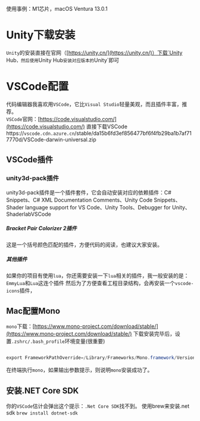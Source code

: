 使用事例：M1芯片，macOS Ventura 13.0.1
# Unity下载安装
`Unity`的安装直接在官网（[https://unity.cn/](https://unity.cn/)）下载`Unity Hub`，然后使用`Unity Hub`安装对应版本的`Unity`即可
# VSCode配置
代码编辑器我喜欢用`VSCode`，它比`Visual Studio`轻量美观，而且插件丰富，推荐。  
`VSCode`官网：[https://code.visualstudio.com/](https://code.visualstudio.com/)
直接下载VSCode
https://`vscode.cdn.azure.cn`/stable/da15b6fd3ef856477bf6f4fb29ba1b7af717770d/VSCode-darwin-universal.zip
## VSCode插件
### unity3d-pack插件
unity3d-pack插件是一个插件套件，它会自动安装对应的依赖插件：C# Snippets、C# XML Documentation Comments、Unity Code Snippets、Shader language support for VS Code、Unity Tools、Debugger for Unity、ShaderlabVSCode

##### Bracket Pair Colorizer 2插件

这是一个括号颜色匹配的插件，方便代码的阅读，也建议大家安装。
##### 其他插件

如果你的项目有使用`lua`，你还需要安装一下`lua`相关的插件，我一般安装的是：  
`EmmyLua`和`Lua`这连个插件
然后为了方便查看工程目录结构，会再安装一个`vscode-icons`插件，
## Mac配置Mono
`mono`下载：[https://www.mono-project.com/download/stable/](https://www.mono-project.com/download/stable/)
下载安装完毕后，设置`.zshrc/.bash_profile`环境变量(很重要)
```java

export FrameworkPathOverride=/Library/Frameworks/Mono.framework/Versions/Current

```
在终端执行`mono`，如果输出参数提示，则说明`mono`安装成功了。
## 安装.NET Core SDK
你的`VSCode`估计会弹出这个提示：`.Net Core SDK`找不到。
使用brew来安装.net sdk
`brew install dotnet-sdk`
